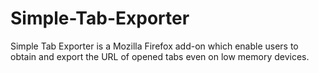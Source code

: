 # Simple-Tab-Exporter
Simple Tab Exporter is a Mozilla Firefox add-on which enable users to obtain and export the URL of opened tabs even on low memory devices.
